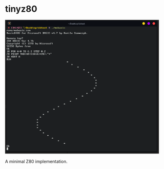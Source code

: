 # tinyz80

![A demonstration - Microsoft BASIC running a sine wave program.](demo.png)

A minimal Z80 implementation.

